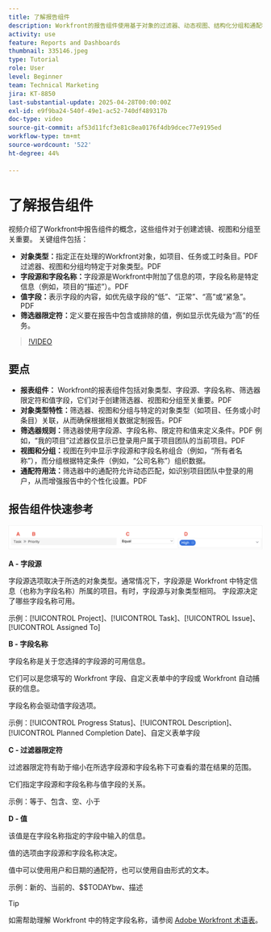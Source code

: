 ```yaml
---
title: 了解报告组件
description: Workfront的报告组件使用基于对象的过滤器、动态视图、结构化分组和通配符功能细化数据可视化以实现定制的见解。
activity: use
feature: Reports and Dashboards
thumbnail: 335146.jpeg
type: Tutorial
role: User
level: Beginner
team: Technical Marketing
jira: KT-8850
last-substantial-update: 2025-04-28T00:00:00Z
exl-id: e9f9ba24-540f-49e1-ac52-740df489317b
doc-type: video
source-git-commit: af53d11fcf3e81c8ea0176f4db9dcec77e9195ed
workflow-type: tm+mt
source-wordcount: '522'
ht-degree: 44%

---
```


# 了解报告组件

视频介绍了Workfront中报告组件的概念，这些组件对于创建滤镜、视图和分组至关重要。 关键组件包括：

* **对象类型：**&#x200B;指定正在处理的Workfront对象，如项目、任务或工时条目。&#x200B;PDF 过滤器、视图和分组均特定于对象类型。&#x200B;PDF
* **字段源和字段名称：**&#x200B;字段源是Workfront中附加了信息的项，字段名称是特定信息（例如，项目的“描述”）。&#x200B;PDF
* **值字段：**&#x200B;表示字段的内容，如优先级字段的“低”、“正常”、“高”或“紧急”。&#x200B;PDF
* **筛选器限定符：**&#x200B;定义要在报告中包含或排除的值，例如显示优先级为“高”的任务&#x200B;。


>[!VIDEO](https://video.tv.adobe.com/v/335146/?quality=12&learn=on)

## 要点

* **报表组件：** Workfront的报表组件包括对象类型、字段源、字段名称、筛选器限定符和值字段，它们对于创建筛选器、视图和分组至关重要。&#x200B;PDF
* **对象类型特性：**&#x200B;筛选器、视图和分组与特定的对象类型（如项目、任务或小时条目）关联，从而确保根据相关数据定制报告。&#x200B;PDF
* **筛选器规则：**&#x200B;筛选器使用字段源、字段名称、限定符和值来定义条件。&#x200B;PDF 例如，“我的项目”过滤器仅显示已登录用户属于项目团队的当前项目。&#x200B;PDF
* **视图和分组：**&#x200B;视图在列中显示字段源和字段名称组合（例如，“所有者名称”），而分组根据特定条件（例如，“公司名称”）组织数据&#x200B;。
* **通配符用法：**&#x200B;筛选器中的通配符允许动态匹配，如识别项目团队中登录的用户，从而增强报告中的个性化设置。&#x200B;PDF

## 报告组件快速参考

![创建过滤器的屏幕图像](assets/reporting-components-1.png)

**A - 字段源**

字段源选项取决于所选的对象类型。通常情况下，字段源是 Workfront 中特定信息（也称为字段名称）所属的项目。有时，字段源与对象类型相同。
字段源决定了哪些字段名称可用。

示例：[!UICONTROL Project]、[!UICONTROL Task]、[!UICONTROL Issue]、[!UICONTROL Assigned To]

**B - 字段名称**

字段名称是关于您选择的字段源的可用信息。

它们可以是您填写的 Workfront 字段、自定义表单中的字段或 Workfront 自动捕获的信息。

字段名称会驱动值字段选项。

示例：[!UICONTROL Progress Status]、[!UICONTROL Description]、[!UICONTROL Planned Completion Date]、自定义表单字段

**C - 过滤器限定符**

过滤器限定符有助于缩小在所选字段源和字段名称下可查看的潜在结果的范围。

它们指定字段源和字段名称与值字段的关系。

示例：等于、包含、空、小于

**D - 值**

该值是在字段名称指定的字段中输入的信息。

值的选项由字段源和字段名称决定。

值中可以使用用户和日期的通配符，也可以使用自由形式的文本。

示例：新的、当前的、$$TODAYbw、描述

>[!TIP]
>
>如需帮助理解 Workfront 中的特定字段名称，请参阅 [Adobe Workfront 术语表](https://experienceleague.adobe.com/docs/workfront/using/basics/workfront-terminology-glossary.html?lang=zh-Hans)。

